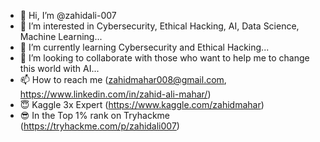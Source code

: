 - 👋 Hi, I’m @zahidali-007
- 👀 I’m interested in Cybersecurity, Ethical Hacking, AI, Data Science, Machine Learning...
- 🌱 I’m currently learning Cybersecurity and Ethical Hacking...
- 💞️ I’m looking to collaborate with those who want to help me to change this world with AI...
- 📫 How to reach me (zahidmahar008@gmail.com, https://www.linkedin.com/in/zahid-ali-mahar/)
- 😇 Kaggle 3x Expert (https://www.kaggle.com/zahidmahar)
- 😎 In the Top 1% rank on Tryhackme (https://tryhackme.com/p/zahidali007)
<!---
zahidali-007/zahidali-007 is a ✨ special ✨ repository because its `README.md` (this file) appears on your GitHub profile.
You can click the Preview link to take a look at your changes.
--->
